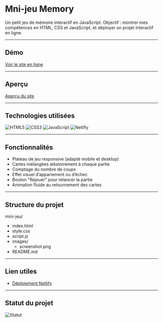 # Mni-jeu Memory 

Un petit jeu de mémoire interactif en JavaScript.
Objectif : montrer mes compétences en HTML, CSS et JavaScript, et déployer un projet interactif en ligne.

---

## Démo
[Voir le site en ligne](https://mini-jeu.netlify.app)

---

## Aperçu
[Aperçu du site](images/screenshot.png)

---

## Technologies utilisées
![HTML5](https://img.shields.io/badge/-HTML5-orange?logo=htm15&logoColor=white&style=flat)
![CSS3](https://img.shields.io/badge/-CSS3-blue?logo=css3&logoColor=white&style=flat)
![JavaScript](https://img.shields.io/badge/-JavaScript-yellow?logo=javascript&logoColor=white&style=flat)
![Netlify](https://img.shields.io/badge/-Netlify=00C7B7?logo=netlify&logoColor=white&style=flat)

---

## Fonctionnalités

 - Plateau de jeu responsive (adapté mobile et desktop)
 - Cartes mélangées aléatoirement à chaque partie
 - Comptage du nombre de coups
 - Effet visuel d’appariement ou d’échec
 - Bouton "Rejouer" pour relancer la partie
 - Animation fluide au retournement des cartes
   
---

## Structure du projet

mini-jeu/
- index.html
- style.css
- script.js
- images/
  - screenshot.png
- README.md

---

## Lien utiles
- [Déploiement Netlify](https://mini-jeu-manon.netlify.app)

---

## Statut du projet
![Statut](https://img.shields.io/badge/Statut-Terminé-brightgreen)

